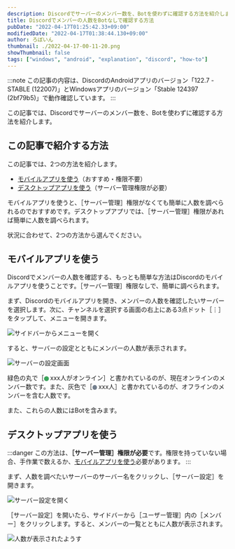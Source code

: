 ```yaml
---
description: Discordでサーバーのメンバー数を、Botを使わずに確認する方法を紹介します。
title: Discordでメンバーの人数をBotなしで確認する方法
pubDate: "2022-04-17T01:25:42.33+09:00"
modifiedDate: "2022-04-17T01:38:44.130+09:00"
author: ろぼいん
thumbnail: ./2022-04-17-00-11-20.png
showThumbnail: false
tags: ["windows", "android", "explanation", "discord", "how-to"]
---
```


:::note
この記事の内容は、DiscordのAndroidアプリのバージョン「122.7 - STABLE (122007)」とWindowsアプリのバージョン「Stable 124397 (2bf79b5)」で動作確認しています。
:::

この記事では、Discordでサーバーのメンバー数を、Botを使わずに確認する方法を紹介します。

## この記事で紹介する方法

この記事では、2つの方法を紹介します。

- [モバイルアプリを使う](#モバイルアプリを使う)（おすすめ・権限不要）
- [デスクトップアプリを使う](#デスクトップアプリを使う)（サーバー管理権限が必要）

モバイルアプリを使うと、［サーバー管理］権限がなくても簡単に人数を調べられるのでおすすめです。デスクトップアプリでは、［サーバー管理］権限があれば簡単に人数を調べられます。

状況に合わせて、2つの方法から選んでください。

## モバイルアプリを使う

Discordでメンバーの人数を確認する、もっとも簡単な方法はDiscordのモバイルアプリを使うことです。［サーバー管理］権限なしで、簡単に調べられます。

まず、Discordのモバイルアプリを開き、メンバーの人数を確認したいサーバーを選択します。次に、チャンネルを選択する画面の右上にある3点ドット［⋮］をタップして、メニューを開きます。

![サイドバーからメニューを開く](./2022-04-17-00-11-20.png)

すると、サーバーの設定とともにメンバーの人数が表示されます。

![サーバーの設定画面](./2022-04-17-00-26-50.png)

緑色の丸で［<span class="member_count_dot member_count_dot-green">●</span>xxx人がオンライン］と書かれているのが、現在オンラインのメンバー数です。また、灰色で［<span class="member_count_dot member_count_dot-gray">●</span>xxx人］と書かれているのが、オフラインのメンバーを含む人数です。

また、これらの人数にはBotを含みます。

## デスクトップアプリを使う

:::danger
この方法は、**［サーバー管理］権限が必要**です。権限を持っていない場合、手作業で数えるか、[モバイルアプリを使う](#モバイルアプリを使う)必要があります。
:::

まず、人数を調べたいサーバーのサーバー名をクリックし、［サーバー設定］を開きます。

![サーバー設定を開く](./2022-04-17-00-55-45.png)

［サーバー設定］を開いたら、サイドバーから［ユーザー管理］内の［メンバー］をクリックします。すると、メンバーの一覧とともに人数が表示されます。

![人数が表示されたようす](./2022-04-17-01-00-52.png)

<style>
    .member_count_dot {
        display: inline-block;
        width: 0.75em;
        height: 0.75em;
        border-radius: 0.5em;
        margin-right: 0.25em;
        vertical-align: middle;
        text-indent: 100%;
        overflow: hidden;
    }

    .member_count_dot-gray {
        background: #747f8d;
    }

    .member_count_dot-green {
        background: #3ba55c;
    }
</style>
